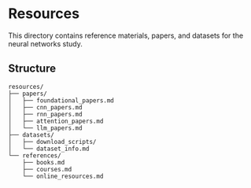 # Resources

This directory contains reference materials, papers, and datasets for the neural networks study.

## Structure
```
resources/
├── papers/
│   ├── foundational_papers.md
│   ├── cnn_papers.md
│   ├── rnn_papers.md
│   ├── attention_papers.md
│   └── llm_papers.md
├── datasets/
│   ├── download_scripts/
│   └── dataset_info.md
└── references/
    ├── books.md
    ├── courses.md
    └── online_resources.md
```